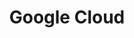 ---
title: Google Cloud
categories:
  - cloud
docs:
  - id: java
    url: https://java.testcontainers.org/modules/gcloud/
    example: |
      ```java
      var bigtable = new BigtableEmulatorContainer(
        DockerImageName.parse("gcr.io/google.com/cloudsdktool/google-cloud-cli:380.0.0-emulators")
      );
      bigtable.start();
      ```
  - id: go
    url: https://golang.testcontainers.org/modules/gcloud/
    example: |
      ```go
      bigTableContainer, err := gcloud.RunBigTableContainer(
        ctx,
        testcontainers.WithImage("gcr.io/google.com/cloudsdktool/cloud-sdk:380.0.0-emulators"),
        gcloud.WithProjectID("bigtable-project"),
      )
      ```
description: |
  Google's Cloud SDK provides a platform to work with the services provided through their Cloud Platform.
  Currently, this module supports Bigtable, Datastore, Firestore, Spanner, and Pub/Sub emulators.
---